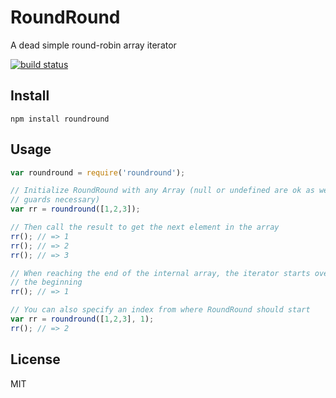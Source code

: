 # RoundRound

A dead simple round-robin array iterator

[![build
status](https://secure.travis-ci.org/watson/roundround.png)](http://travis-ci.org/watson/roundround)

## Install

```
npm install roundround
```

## Usage

```javascript
var roundround = require('roundround');

// Initialize RoundRound with any Array (null or undefined are ok as well, so no
// guards necessary)
var rr = roundround([1,2,3]);

// Then call the result to get the next element in the array
rr(); // => 1
rr(); // => 2
rr(); // => 3

// When reaching the end of the internal array, the iterator starts over from
// the beginning
rr(); // => 1

// You can also specify an index from where RoundRound should start
var rr = roundround([1,2,3], 1);
rr(); // => 2
```

## License

MIT
